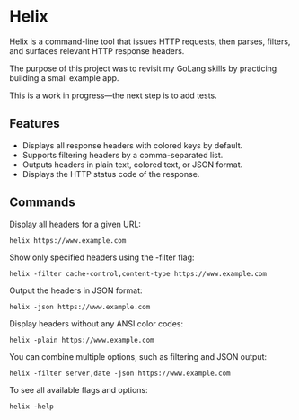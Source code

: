 # Helix
Helix is a command-line tool that issues HTTP requests, then parses, filters, and surfaces relevant HTTP response headers. 

The purpose of this project was to revisit my GoLang skills by practicing building a small example app.

This is a work in progress—the next step is to add tests. 

## Features
- Displays all response headers with colored keys by default.
- Supports filtering headers by a comma-separated list.
- Outputs headers in plain text, colored text, or JSON format.
- Displays the HTTP status code of the response.

## Commands
Display all headers for a given URL:
```
helix https://www.example.com
```

Show only specified headers using the -filter flag:
```
helix -filter cache-control,content-type https://www.example.com
```

Output the headers in JSON format:
```
helix -json https://www.example.com
```

Display headers without any ANSI color codes:
```
helix -plain https://www.example.com
```

You can combine multiple options, such as filtering and JSON output:
```
helix -filter server,date -json https://www.example.com
```

To see all available flags and options:
```
helix -help
```

